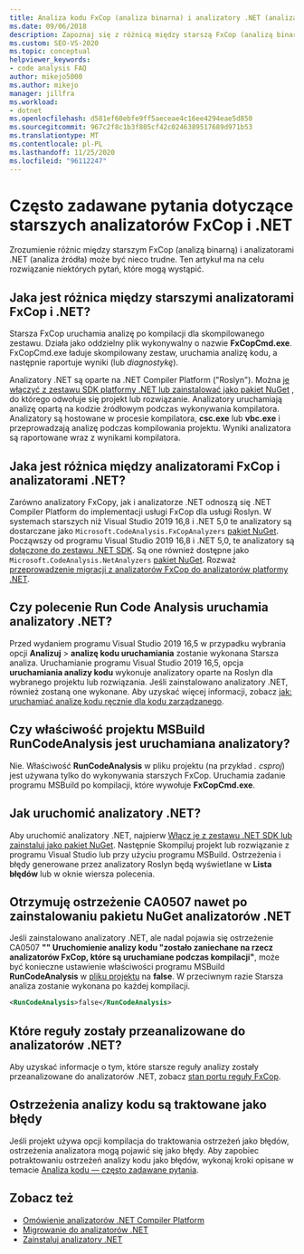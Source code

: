 ```yaml
---
title: Analiza kodu FxCop (analiza binarna) i analizatory .NET (analiza źródła)
ms.date: 09/06/2018
description: Zapoznaj się z różnicą między starszą FxCop (analizą binarną) i analizatorami .NET (analiza źródła) w programie Visual Studio. Zobacz odpowiedzi na pytania dotyczące korzystania z tych analizatorów.
ms.custom: SEO-VS-2020
ms.topic: conceptual
helpviewer_keywords:
- code analysis FAQ
author: mikejo5000
ms.author: mikejo
manager: jillfra
ms.workload:
- dotnet
ms.openlocfilehash: d581ef60ebfe9ff5aeceae4c16ee4294eae5d850
ms.sourcegitcommit: 967c2f8c1b3f805cf42c0246389517689d971b53
ms.translationtype: MT
ms.contentlocale: pl-PL
ms.lasthandoff: 11/25/2020
ms.locfileid: "96112247"
---
```

# <a name="frequently-asked-questions-about-legacy-fxcop-and-net-analyzers"></a>Często zadawane pytania dotyczące starszych analizatorów FxCop i .NET

Zrozumienie różnic między starszym FxCop (analizą binarną) i analizatorami .NET (analiza źródła) może być nieco trudne. Ten artykuł ma na celu rozwiązanie niektórych pytań, które mogą wystąpić.

## <a name="whats-the-difference-between-legacy-fxcop-and-net-analyzers"></a>Jaka jest różnica między starszymi analizatorami FxCop i .NET?

Starsza FxCop uruchamia analizę po kompilacji dla skompilowanego zestawu. Działa jako oddzielny plik wykonywalny o nazwie **FxCopCmd.exe**. FxCopCmd.exe ładuje skompilowany zestaw, uruchamia analizę kodu, a następnie raportuje wyniki (lub *diagnostykę*).

Analizatory .NET są oparte na .NET Compiler Platform ("Roslyn"). Można [je włączyć z zestawu SDK platformy .NET lub zainstalować jako pakiet NuGet](install-net-analyzers.md) , do którego odwołuje się projekt lub rozwiązanie. Analizatory uruchamiają analizę opartą na kodzie źródłowym podczas wykonywania kompilatora. Analizatory są hostowane w procesie kompilatora, **csc.exe** lub **vbc.exe** i przeprowadzają analizę podczas kompilowania projektu. Wyniki analizatora są raportowane wraz z wynikami kompilatora.

## <a name="whats-the-difference-between-fxcop-analyzers-and-net-analyzers"></a>Jaka jest różnica między analizatorami FxCop i analizatorami .NET?

Zarówno analizatory FxCopy, jak i analizatorze .NET odnoszą się .NET Compiler Platform do implementacji usługi FxCop dla usługi Roslyn. W systemach starszych niż Visual Studio 2019 16,8 i .NET 5,0 te analizatory są dostarczane jako `Microsoft.CodeAnalysis.FxCopAnalyzers` [pakiet NuGet](https://www.nuget.org/packages/Microsoft.CodeAnalysis.FxCopAnalyzers). Począwszy od programu Visual Studio 2019 16,8 i .NET 5,0, te analizatory są [dołączone do zestawu .NET SDK](/dotnet/fundamentals/code-analysis/overview). Są one również dostępne jako `Microsoft.CodeAnalysis.NetAnalyzers` [pakiet NuGet](https://www.nuget.org/packages/Microsoft.CodeAnalysis.NetAnalyzers). Rozważ [przeprowadzenie migracji z analizatorów FxCop do analizatorów platformy .NET](migrate-from-fxcop-analyzers-to-net-analyzers.md).

## <a name="does-the-run-code-analysis-command-run-net-analyzers"></a>Czy polecenie Run Code Analysis uruchamia analizatory .NET?

Przed wydaniem programu Visual Studio 2019 16,5 w przypadku wybrania opcji **Analizuj**  >  **analizę kodu uruchamiania** zostanie wykonana Starsza analiza. Uruchamianie programu Visual Studio 2019 16,5, opcja **uruchamiania analizy kodu** wykonuje analizatory oparte na Roslyn dla wybranego projektu lub rozwiązania. Jeśli zainstalowano analizatory .NET, również zostaną one wykonane. Aby uzyskać więcej informacji, zobacz [jak: uruchamiać analizę kodu ręcznie dla kodu zarządzanego](how-to-run-code-analysis-manually-for-managed-code.md).

## <a name="does-the-runcodeanalysis-msbuild-project-property-run-analyzers"></a>Czy właściwość projektu MSBuild RunCodeAnalysis jest uruchamiana analizatory?

Nie. Właściwość **RunCodeAnalysis** w pliku projektu (na przykład *. csproj*) jest używana tylko do wykonywania starszych FxCop. Uruchamia zadanie programu MSBuild po kompilacji, które wywołuje **FxCopCmd.exe**.

## <a name="so-how-do-i-run-net-analyzers-then"></a>Jak uruchomić analizatory .NET?

Aby uruchomić analizatory .NET, najpierw [Włącz je z zestawu .NET SDK lub zainstaluj jako pakiet NuGet](install-net-analyzers.md). Następnie Skompiluj projekt lub rozwiązanie z programu Visual Studio lub przy użyciu programu MSBuild. Ostrzeżenia i błędy generowane przez analizatory Roslyn będą wyświetlane w **Lista błędów** lub w oknie wiersza polecenia.

## <a name="i-get-warning-ca0507-even-after-ive-installed-the-net-analyzers-nuget-package"></a>Otrzymuję ostrzeżenie CA0507 nawet po zainstalowaniu pakietu NuGet analizatorów .NET

Jeśli zainstalowano analizatory .NET, ale nadal pojawia się ostrzeżenie CA0507 **"" Uruchomienie analizy kodu "zostało zaniechane na rzecz analizatorów FxCop, które są uruchamiane podczas kompilacji"**, może być konieczne ustawienie właściwości programu MSBuild **RunCodeAnalysis** w [pliku projektu](../ide/solutions-and-projects-in-visual-studio.md#project-file) na **false**. W przeciwnym razie Starsza analiza zostanie wykonana po każdej kompilacji.

```xml
<RunCodeAnalysis>false</RunCodeAnalysis>
```

## <a name="which-rules-have-been-ported-to-net-analyzers"></a>Które reguły zostały przeanalizowane do analizatorów .NET?

Aby uzyskać informacje o tym, które starsze reguły analizy zostały przeanalizowane do analizatorów .NET, zobacz [stan portu reguły FxCop](fxcop-rule-port-status.md).

## <a name="code-analysis-warnings-are-treated-as-errors"></a>Ostrzeżenia analizy kodu są traktowane jako błędy

Jeśli projekt używa opcji kompilacja do traktowania ostrzeżeń jako błędów, ostrzeżenia analizatora mogą pojawić się jako błędy. Aby zapobiec potraktowaniu ostrzeżeń analizy kodu jako błędów, wykonaj kroki opisane w temacie [Analiza kodu — często zadawane pytania](../code-quality/analyzers-faq.md#treat-warnings-as-errors).

## <a name="see-also"></a>Zobacz też

- [Omówienie analizatorów .NET Compiler Platform](roslyn-analyzers-overview.md)
- [Migrowanie do analizatorów .NET](migrate-from-legacy-analysis-to-net-analyzers.md)
- [Zainstaluj analizatory .NET](install-net-analyzers.md)
